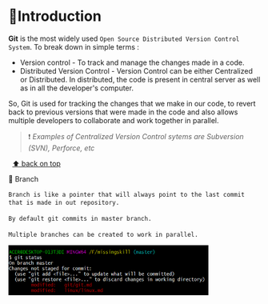 # 📌Introduction

**Git** is the most widely used `Open Source Distributed Version Control System`. To break down in simple terms :

- Version control - To track and manage the changes made in a code.
- Distributed Version Control - Version Control can be either Centralized or Distributed.
  In distributed, the code is present in central server as well as in all the developer's computer.

So, Git is used for tracking the changes that we make in our code, to revert back to previous versions that were made in the code and also allows multiple developers to collaborate and work together in parallel.

> ❗ _Examples of Centralized Version Control sytems are Subversion (SVN), Perforce, etc_

&nbsp;
[⬆️ back on top](#)

🔸 Branch

```
Branch is like a pointer that will always point to the last commit that is made in out repository.

By default git commits in master branch.

Multiple branches can be created to work in parallel.
```

<img src="../resources/git-output/git-status.png" width="400" height="100" />

&nbsp;
